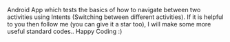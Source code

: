 Android App which tests the basics of how to navigate between two activities using Intents (Switching between different activities). If it is helpful to you then follow me (you can give it a star too), I will make some more useful standard codes.. Happy Coding :)